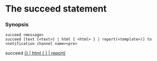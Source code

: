 # The succeed statement

### Synopsis

    
    
    succeed <message>
    succeed [text {<text>} | html { <html> } | report(<template>)] to <notification channel name><pre>
succeed [{<text>} | html { <html> } | report(<template>)](text) to channel:<channel name>, 
                                                               subject:<subject>, 
                                                               file: <file to attach> 
</pre>
 
### Availability

0.9.8.6_beta_2 +

### Behavior

Causes the current branch of the pipeline (or the whole pipeline, if executed in the root branch) to terminate with a successful status, but without producing any outputs.

In the most simple form, a short message is provided as a string. The longer forms allow a notification or report to be generated as a result of the success.

The `succeed` command allows you to have a branch of your pipeline terminate without continuing or feeding outputs into any following stages. This is mostly useful in situations where you have many parallel stages running. In a normal case, Bpipe expects every parallel branch to produce an output, and will fail the entire pipeline if the expected outputs are not generated. Sometimes however, no outputs are legitimately produced and in that case you just want to stop processing in those branches that give no outputs while allowing others to continue without aborting the whole pipeline.

While using `succeed` as a stand alone construct is possible, the primary use case is to embed it inside the otherwise clause of a [[Check|check]] command, which ensures that Bpipe remembers the status and output of the check performed.

*Note*: see the [[Send|send]] command for more information and examples about the variants of this command that send notifications and reports.

### Examples

**Terminate Branch Successfully**
```groovy 

   succeed "Sample $branch.name has no variants"
```
